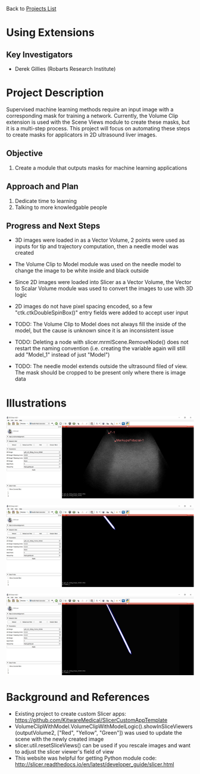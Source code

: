 Back to [Projects List](../../README.md#ProjectsList)

# Using Extensions

## Key Investigators

- Derek Gillies (Robarts Research Institute)

# Project Description

Supervised machine learning methods require an input image with a corresponding mask for training a network. Currently, the Volume Clip extension is used with the Scene Views module to create these masks, but it is a multi-step process. This project will focus on automating these steps to create masks for applicators in 2D ultrasound liver images.

## Objective

1. Create a module that outputs masks for machine learning applications

## Approach and Plan

1. Dedicate time to learning
2. Talking to more knowledgable people

## Progress and Next Steps

- 3D images were loaded in as a Vector Volume, 2 points were used as inputs for tip and trajectory computation, then a needle model was created
- The Volume Clip to Model module was used on the needle model to change the image to be white inside and black outside 
- Since 2D images were loaded into Slicer as a Vector Volume, the Vector to Scalar Volume module was used to convert the images to use with 3D logic
- 2D images do not have pixel spacing encoded, so a few "ctk.ctkDoubleSpinBox()" entry fields were added to accept user input

- TODO: The Volume Clip to Model does not always fill the inside of the model, but the cause is unknown since it is an inconsistent issue
- TODO: Deleting a node with slicer.mrmlScene.RemoveNode() does not restart the naming convention (i.e. creating the variable again will still add "Model_1" instead of just "Model")
- TODO: The needle model extends outside the ultrasound filed of view. The mask should be cropped to be present only where there is image data

<!--Describe progress and next steps in a few bullet points as you are making progress.-->

# Illustrations

![Inputs to the module are an ultrasound image with a point on the shaft and a point on the tip](Inputs.jpg)

![Outputs to the module are a mask that can be used for supervised machine learning](Outputs.jpg)

![TODO: Occasionally the VolumeClip does not fill the entire model](ClipError.jpg)

<!--Add pictures and links to videos that demonstrate what has been accomplished.-->

<!--![Description of picture](Example2.jpg)-->

<!--![Some more images](Example2.jpg)-->

# Background and References

<!--Use this space for information that may help people better understand your project, like links to papers, source code, or data.-->

- Existing project to create custom Slicer apps: https://github.com/KitwareMedical/SlicerCustomAppTemplate
- VolumeClipWithModel.VolumeClipWithModelLogic().showInSliceViewers(outputVolume2, ["Red", "Yellow", "Green"]) was used to update the scene with the newly created image
- slicer.util.resetSliceViews() can be used if you rescale images and want to adjust the slicer viewer's field of view
- This website was helpful for getting Python module code: http://slicer.readthedocs.io/en/latest/developer_guide/slicer.html

<!--
- Source code: https://github.com/YourUser/YourRepository
- Documentation: https://link.to.docs
- Test data: https://link.to.test.data
-->

